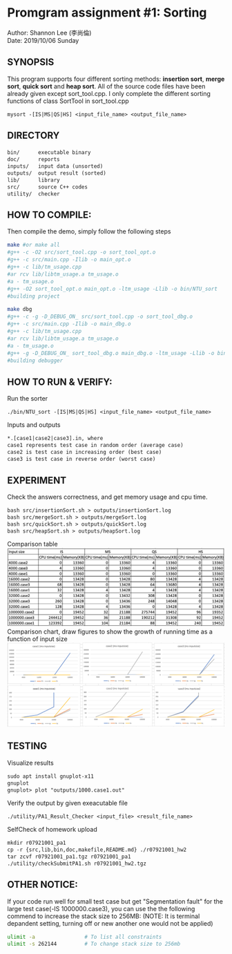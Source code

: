 # Promgram assignment #1: Sorting
Author: Shannon Lee (李尚倫)  
Date: 2019/10/06 Sunday  

## SYNOPSIS
This program supports four different sorting methods: **insertion sort**, **merge sort**, **quick sort** and **heap sort**. All of the source code files have been already given except sort_tool.cpp. I only complete the different sorting functions of class SortTool in sort_tool.cpp
```
mysort -[IS|MS|QS|HS] <input_file_name> <output_file_name>
```

## DIRECTORY
```
bin/	  executable binary
doc/	  reports
inputs/   input data (unsorted)
outputs/  output result (sorted)
lib/	  library
src/ 	  source C++ codes
utility/  checker
```

## HOW TO COMPILE:
Then compile the demo, simply follow the following steps
```sh
make #or make all
#g++ -c -O2 src/sort_tool.cpp -o sort_tool_opt.o
#g++ -c src/main.cpp -Ilib -o main_opt.o
#g++ -c lib/tm_usage.cpp
#ar rcv lib/libtm_usage.a tm_usage.o
#a - tm_usage.o
#g++ -O2 sort_tool_opt.o main_opt.o -ltm_usage -Llib -o bin/NTU_sort
#building project
```
```sh
make dbg
#g++ -c -g -D_DEBUG_ON_ src/sort_tool.cpp -o sort_tool_dbg.o
#g++ -c src/main.cpp -Ilib -o main_dbg.o
#g++ -c lib/tm_usage.cpp
#ar rcv lib/libtm_usage.a tm_usage.o
#a - tm_usage.o
#g++ -g -D_DEBUG_ON_ sort_tool_dbg.o main_dbg.o -ltm_usage -Llib -o bin/NTU_sort_dbg
#building debugger
```

## HOW TO RUN & VERIFY:
Run the sorter
```
./bin/NTU_sort -[IS|MS|QS|HS] <input_file_name> <output_file_name>
```
Inputs and outputs
```
*.[case1|case2|case3].in, where 
case1 represents test case in random order (average case)
case2 is test case in increasing order (best case)
case3 is test case in reverse order (worst case)
```

## EXPERIMENT
Check the answers correctness, and get memory usage and cpu time.
```
bash src/insertionSort.sh > outputs/insertionSort.log
bash src/mergeSort.sh > outputs/mergeSort.log
bash src/quickSort.sh > outputs/quickSort.log
bash src/heapSort.sh > outputs/heapSort.log
```
Comparison table  
<img src="https://raw.githubusercontent.com/shannon112/AlgorithMew/master/PA1/doc/comparison_table.png" width=870/>  
Comparison chart, draw figures to show the growth of running time as a function of input size  
<img src="https://raw.githubusercontent.com/shannon112/AlgorithMew/master/PA1/doc/comparison_chart.png" width=870/>  

## TESTING
Visualize results
```
sudo apt install gnuplot-x11
gnuplot
gnuplot> plot "outputs/1000.case1.out"
```
Verify the output by given exeacutable file
```
./utility/PA1_Result_Checker <input_file> <result_file_name>
```
SelfCheck of homework upload
```
mkdir r07921001_pa1
cp -r {src,lib,bin,doc,makefile,README.md} ./r07921001_hw2
tar zcvf r07921001_pa1.tgz r07921001_pa1
./utility/checkSubmitPA1.sh r07921001_hw2.tgz
```

## OTHER NOTICE:
If your code run well for small test case but get "Segmentation fault" for the large test case(-IS 1000000.case3), you can use the the following commend to increase the stack size to 256MB: (NOTE: It is terminal depandent setting, turning off or new another one would not be applied)  
```sh
ulimit -a                # To list all constraints 
ulimit -s 262144         # To change stack size to 256mb
```
